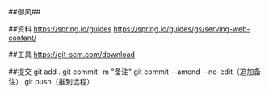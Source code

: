 ##御风##

##资料
https://spring.io/guides
https://spring.io/guides/gs/serving-web-content/

##工具
https://git-scm.com/download

##提交
git add .
git commit -m "备注"
git commit --amend --no-edit（追加备注）
git push（推到远程）